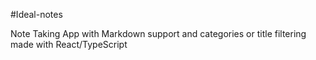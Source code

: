 #Ideal-notes

Note Taking App with Markdown support and categories or title filtering made with React/TypeScript
